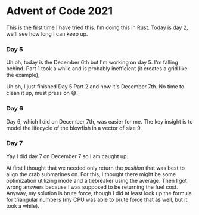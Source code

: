 # Advent of Code 2021

This is the first time I have tried this.
I'm doing this in Rust.
Today is day 2, we'll see how long I can keep up.

### Day 5

Uh oh, today is the December 6th but I'm working on day 5.
I'm falling behind.
Part 1 took a while and is probably inefficient (it creates a grid like the example);

Uh oh, I just finished Day 5 Part 2 and now it's December 7th.
No time to clean it up, must press on 😅.

### Day 6

Day 6, which I did on December 7th, was easier for me.
The key insight is to model the lifecycle of the blowfish in a vector of size 9.

### Day 7

Yay I did day 7 on December 7 so I am caught up.

At first I thought that we needed only return the *position* that was best to align the crab submarines on.
For this, I thought there might be some optimization utilizing mode and a tiebreaker using the average.
Then I got wrong answers because I was supposed to be returning the fuel cost.
Anyway, my solution is brute force, though I did at least look up the formula for triangular numbers (my CPU was able to brute force that as well, but it took a while).
